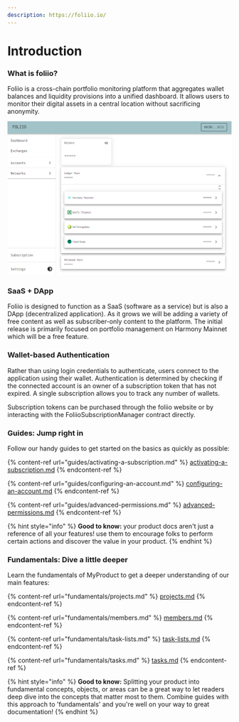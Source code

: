```yaml
---
description: https://foliio.io/
---
```


# Introduction

### What is foliio?

Foliio is a cross-chain portfolio monitoring platform that aggregates wallet balances and liquidity provisions into a unified dashboard. It allows users to monitor their digital assets in a central location without sacrificing anonymity.

![foliio.io](.gitbook/assets/image.png)

### SaaS + DApp

Foliio is designed to function as a SaaS (software as a service) but is also a DApp (decentralized application). As it grows we will be adding a variety of free content as well as subscriber-only content to the platform. The initial release is primarily focused on portfolio management on Harmony Mainnet which will be a free feature.&#x20;

### Wallet-based Authentication

Rather than using login credentials to authenticate, users connect to the application using their wallet. Authentication is determined by checking if the connected account is an owner of a subscription token that has not expired. A single subscription allows you to track any number of wallets.&#x20;

Subscription tokens can be purchased through the foliio website or by interacting with the FoliioSubscriptionManager contract directly.

### Guides: Jump right in

Follow our handy guides to get started on the basics as quickly as possible:

{% content-ref url="guides/activating-a-subscription.md" %}
[activating-a-subscription.md](guides/activating-a-subscription.md)
{% endcontent-ref %}

{% content-ref url="guides/configuring-an-account.md" %}
[configuring-an-account.md](guides/configuring-an-account.md)
{% endcontent-ref %}

{% content-ref url="guides/advanced-permissions.md" %}
[advanced-permissions.md](guides/advanced-permissions.md)
{% endcontent-ref %}

{% hint style="info" %}
**Good to know:** your product docs aren't just a reference of all your features! use them to encourage folks to perform certain actions and discover the value in your product.
{% endhint %}

### Fundamentals: Dive a little deeper

Learn the fundamentals of MyProduct to get a deeper understanding of our main features:

{% content-ref url="fundamentals/projects.md" %}
[projects.md](fundamentals/projects.md)
{% endcontent-ref %}

{% content-ref url="fundamentals/members.md" %}
[members.md](fundamentals/members.md)
{% endcontent-ref %}

{% content-ref url="fundamentals/task-lists.md" %}
[task-lists.md](fundamentals/task-lists.md)
{% endcontent-ref %}

{% content-ref url="fundamentals/tasks.md" %}
[tasks.md](fundamentals/tasks.md)
{% endcontent-ref %}

{% hint style="info" %}
**Good to know:** Splitting your product into fundamental concepts, objects, or areas can be a great way to let readers deep dive into the concepts that matter most to them. Combine guides with this approach to 'fundamentals' and you're well on your way to great documentation!
{% endhint %}
